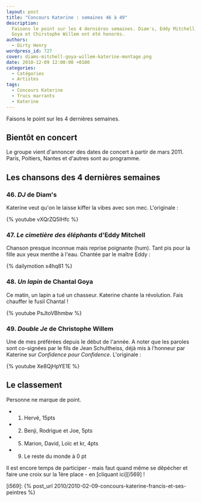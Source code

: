 ```yaml
---
layout: post
title: "Concours Katerine : semaines 46 à 49"
description:
  Faisons le point sur les 4 dernières semaines. Diam's, Eddy Mitchell, Chantal
  Goya et Chirstophe Willem ont été honorés.
authors:
  - Dirty Henry
wordpress_id: 727
cover: diams-mitchell-goya-willem-katerine-montage.png
date: 2010-12-09 12:00:00 +0100
categories:
  - Catégories
  - Artistes
tags:
  - Concours Katerine
  - Trucs marrants
  - Katerine
---
```


Faisons le point sur les 4 dernières semaines.

## Bientôt en concert

Le groupe vient d'annoncer des dates de concert à partir de mars 2011. Paris,
Poitiers, Nantes et d'autres sont au programme.

## Les chansons des 4 dernières semaines

### 46. _DJ_ de Diam's

Katerine veut qu'on le laisse kiffer la vibes avec son mec. L'originale :

{% youtube vXQrZQ5IHfc %}

### 47. _Le cimetière des éléphants_ d'Eddy Mitchell

Chanson presque inconnue mais reprise poignante (hum). Tant pis pour la fille
aux yeux menthe à l'eau. Chantée par le maître Eddy :

{% dailymotion x4hq81 %}

### 48. _Un lapin_ de Chantal Goya

Ce matin, un lapin a tué un chasseur. Katerine chante la révolution. Fais
chauffer le fusil Chantal !

{% youtube PsJtoVBhmbw %}

### 49. _Double Je_ de Christophe Willem

Une de mes préférées depuis le début de l'année. A noter que les paroles sont
co-signées par le fils de Jean Schultheiss, déjà mis à l'honneur par Katerine
sur _Confidence pour Confidence_. L'originale :

{% youtube Xe8QjHpYE1E %}

## Le classement

Personne ne marque de point.

- 1. Hervé, 15pts
- 2. Benji, Rodrigue et Joe, 5pts
- 5. Marion, David, Loïc et kr, 4pts
- 9. Le reste du monde à 0 pt

Il est encore temps de participer - mais faut quand même se dêpécher et faire
une croix sur la 1ère place - en [cliquant ici][i569] !

[i569]: {% post_url 2010/2010-02-09-concours-katerine-francis-et-ses-peintres %}

